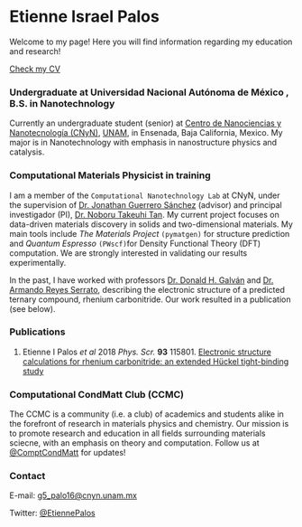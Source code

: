 # Etienne Israel Palos

Welcome to my page! Here you will find information regarding my education and research! 

[Check my CV](https://etiennepalos.github.io/portfolio/E_Palos_CV.pdf)



### Undergraduate at Universidad Nacional Autónoma de México , B.S. in Nanotechnology

Currently an undergraduate student (senior) at [Centro de Nanociencias y Nanotecnología (CNyN)](https://www.cnyn.unam.mx/), [UNAM](https://www.unam.mx/), in Ensenada, Baja California, Mexico. My major is in Nanotechnology with emphasis in nanostructure physics and catalysis.



### Computational Materials Physicist in training
I am a member of the `Computational Nanotechnology Lab` at CNyN, under the supervision of [Dr. Jonathan Guerrero Sánchez](https://scholar.google.com.mx/citations?user=XOBMvEIAAAAJ&hl=en&oi=ao) (advisor) and principal investigador (PI), [Dr. Noboru Takeuhi Tan](https://scholar.google.com.mx/citations?user=NK4ag9QAAAAJ&hl=en). My current project focuses on data-driven materials discovery in solids and two-dimensional materials. My main tools include _The Materials Project_ `(pymatgen)` for structure prediction and _Quantum Espresso_ `(PWscf)`for Density Functional Theory (DFT) computation. We are strongly interested in validating our results experimentally.


In the past, I have worked with professors [Dr. Donald H. Galván](https://www.researchgate.net/profile/Donald_Galvan) and [Dr. Armando Reyes Serrato](https://scholar.google.com.mx/citations?user=WunCTY8AAAAJ&hl=en), describing the electronic structure of a predicted ternary compound, rhenium carbonitride. Our work resulted in a publication (see below). 

### Publications 
1. Etienne I Palos _et al_ 2018 _Phys. Scr._ **93** 115801. [Electronic structure calculations for rhenium carbonitride: an extended Hückel tight-binding study](https://doi.org/10.1088/1402-4896/aae14c) 

### Computational CondMatt Club (CCMC) 
The CCMC is a community (i.e. a club) of academics and students alike in the forefront of research in materials physics and chemistry. Our mission is to promote research and education in all fields surrounding materials sciecne, with an emphasis on theory and computation. Follow us at [@ComptCondMatt](https://twitter.com/ComptCondMatt) for updates!

### Contact 
E-mail: g5_palo16@cnyn.unam.mx 

Twitter: [@EtiennePalos](https://twitter.com/EtiennePalos)

